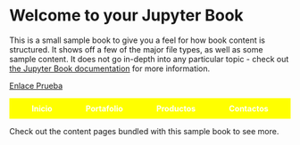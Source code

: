 # Welcome to your Jupyter Book

This is a small sample book to give you a feel for how book content is
structured.
It shows off a few of the major file types, as well as some sample content.
It does not go in-depth into any particular topic - check out [the Jupyter Book documentation](https://jupyterbook.org) for more information.


[Enlace Prueba](index.ipynb)

<style>
    /* Estilo para el menú */
    .menu {
        background-color: ffff00;
        display: flex;
        justify-content: space-around;
        padding: 10px;
    }
    
    /* Estilo para los elementos del menú */
    .menu-item {
        color: white;
        font-weight: bold;
        text-decoration: none;
        margin: 0 20px;
    }
</style>

<div class="menu">
    <a class="menu-item" href="index.ipynb">Inicio</a>
    <a class="menu-item" href="portafolio.ipynb">Portafolio</a>
    <a class="menu-item" href="productos.ipynb">Productos</a>
    <a class="menu-item" href="contactos.ipynb">Contactos</a>
</div>


Check out the content pages bundled with this sample book to see more.

```{tableofcontents}
```
